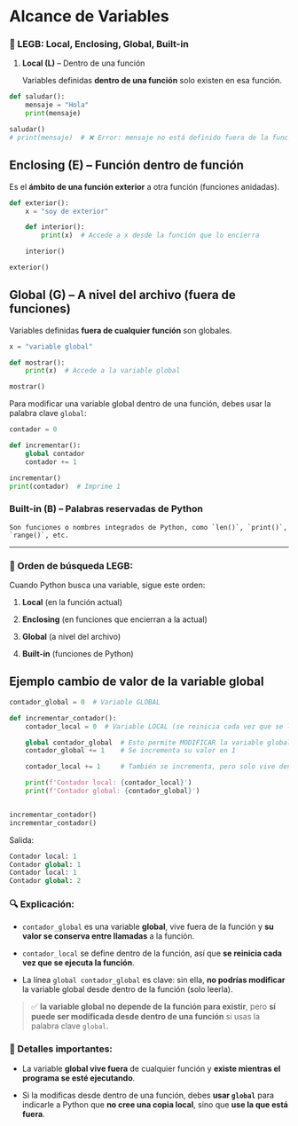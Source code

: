
# Alcance de Variables


### 🔹 LEGB: Local, Enclosing, Global, Built-in

1. **Local (L)** – Dentro de una función
    
    Variables definidas **dentro de una función** solo existen en esa función.


```python
def saludar():
    mensaje = "Hola"
    print(mensaje)

saludar()
# print(mensaje)  # ❌ Error: mensaje no está definido fuera de la función

```

## **Enclosing (E)** – Función dentro de función

Es el **ámbito de una función exterior** a otra función (funciones anidadas).

```python
def exterior():
    x = "soy de exterior"

    def interior():
        print(x)  # Accede a x desde la función que lo encierra

    interior()

exterior()

```

## **Global (G)** – A nivel del archivo (fuera de funciones)

Variables definidas **fuera de cualquier función** son globales.

```python
x = "variable global"

def mostrar():
    print(x)  # Accede a la variable global

mostrar()
```

Para modificar una variable global dentro de una función, debes usar la palabra clave `global`:

```python 
contador = 0

def incrementar():
    global contador
    contador += 1

incrementar()
print(contador)  # Imprime 1

```


### **Built-in (B)** – Palabras reservadas de Python
    
    Son funciones o nombres integrados de Python, como `len()`, `print()`, `range()`, etc.
    

---

### 📌 Orden de búsqueda LEGB:

Cuando Python busca una variable, sigue este orden:

1. **Local** (en la función actual)
    
2. **Enclosing** (en funciones que encierran a la actual)
    
3. **Global** (a nivel del archivo)
    
4. **Built-in** (funciones de Python)



## Ejemplo cambio de valor de la variable global


```python
contador_global = 0  # Variable GLOBAL

def incrementar_contador():
    contador_local = 0  # Variable LOCAL (se reinicia cada vez que se llama la función)

    global contador_global  # Esto permite MODIFICAR la variable global
    contador_global += 1    # Se incrementa su valor en 1

    contador_local += 1     # También se incrementa, pero solo vive dentro de la función

    print(f'Contador local: {contador_local}')
    print(f'Contador global: {contador_global}')


incrementar_contador()
incrementar_contador()

```


Salida:

```python
Contador local: 1
Contador global: 1
Contador local: 1
Contador global: 2
```



### 🔍 Explicación:

- `contador_global` es una variable **global**, vive fuera de la función y **su valor se conserva entre llamadas** a la función.
    
- `contador_local` se define dentro de la función, así que **se reinicia cada vez que se ejecuta la función**.
    
- La línea `global contador_global` es clave: sin ella, **no podrías modificar** la variable global desde dentro de la función (solo leerla).


> ✅ **la variable global no depende de la función para existir**, pero **sí puede ser modificada desde dentro de una función** si usas la palabra clave `global`.


### 🔹 Detalles importantes:

- La variable **global vive fuera** de cualquier función y **existe mientras el programa se esté ejecutando**.
    
- Si la modificas desde dentro de una función, debes **usar `global`** para indicarle a Python que **no cree una copia local**, sino que **use la que está fuera**.